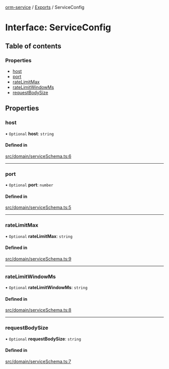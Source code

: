 [orm-service](../README.md) / [Exports](../modules.md) / ServiceConfig

# Interface: ServiceConfig

## Table of contents

### Properties

- [host](ServiceConfig.md#host)
- [port](ServiceConfig.md#port)
- [rateLimitMax](ServiceConfig.md#ratelimitmax)
- [rateLimitWindowMs](ServiceConfig.md#ratelimitwindowms)
- [requestBodySize](ServiceConfig.md#requestbodysize)

## Properties

### host

• `Optional` **host**: `string`

#### Defined in

[src/domain/serviceSchema.ts:6](https://github.com/FlavioLionelRita/lambdaorm-svc/blob/3fd0a8b/src/domain/serviceSchema.ts#L6)

___

### port

• `Optional` **port**: `number`

#### Defined in

[src/domain/serviceSchema.ts:5](https://github.com/FlavioLionelRita/lambdaorm-svc/blob/3fd0a8b/src/domain/serviceSchema.ts#L5)

___

### rateLimitMax

• `Optional` **rateLimitMax**: `string`

#### Defined in

[src/domain/serviceSchema.ts:9](https://github.com/FlavioLionelRita/lambdaorm-svc/blob/3fd0a8b/src/domain/serviceSchema.ts#L9)

___

### rateLimitWindowMs

• `Optional` **rateLimitWindowMs**: `string`

#### Defined in

[src/domain/serviceSchema.ts:8](https://github.com/FlavioLionelRita/lambdaorm-svc/blob/3fd0a8b/src/domain/serviceSchema.ts#L8)

___

### requestBodySize

• `Optional` **requestBodySize**: `string`

#### Defined in

[src/domain/serviceSchema.ts:7](https://github.com/FlavioLionelRita/lambdaorm-svc/blob/3fd0a8b/src/domain/serviceSchema.ts#L7)
